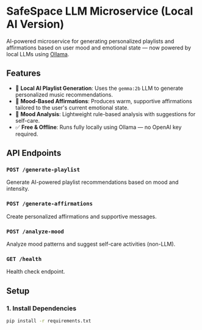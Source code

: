 # SafeSpace LLM Microservice (Local AI Version)

AI-powered microservice for generating personalized playlists and affirmations based on user mood and emotional state — now powered by local LLMs using [Ollama](https://ollama.com).

## Features

- 🎵 **Local AI Playlist Generation**: Uses the `gemma:2b` LLM to generate personalized music recommendations.
- 💬 **Mood-Based Affirmations**: Produces warm, supportive affirmations tailored to the user's current emotional state.
- 🧠 **Mood Analysis**: Lightweight rule-based analysis with suggestions for self-care.
- ✅ **Free & Offline**: Runs fully locally using Ollama — no OpenAI key required.

## API Endpoints

### `POST /generate-playlist`
Generate AI-powered playlist recommendations based on mood and intensity.

### `POST /generate-affirmations`
Create personalized affirmations and supportive messages.

### `POST /analyze-mood`
Analyze mood patterns and suggest self-care activities (non-LLM).

### `GET /health`
Health check endpoint.

## Setup

### 1. Install Dependencies

```bash
pip install -r requirements.txt
